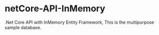 # netCore-API-InMemory
.Net Core API with InMemory Entity Framework, This is the multipurpose sample database.
